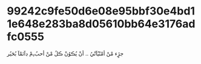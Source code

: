 # 99242c9fe50d6e08e95bbf30e4bd11e648e283ba8d05610bb64e3176adfc0555
جڒٍء مْنْ أمْنْيُآتْيُ .. أنْ يُڪوُنْ ڪلُ مْنْ أحبُﮩمْ ڊآئمْآ بُځيُر

